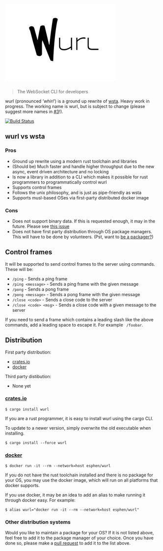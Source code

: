 # [![wurl](assets/logo.png)](https://github.com/esphen/wurl)

> The WebSocket CLI for developers

wurl (pronounced _'whirl'_) is a ground up rewrite of [wsta][wsta]. Heavy work
in progress. The working name is wurl, but is subject to change (please suggest
more names in [#3][suggest_names]!).

[![Build Status](https://travis-ci.org/esphen/wurl.svg?branch=master)](https://travis-ci.org/esphen/wurl)

## wurl vs wsta
### Pros
- Ground up rewrite using a modern rust toolchain and libraries
- (Should be) Much faster and handle higher throughput due to the new async,
  event driven architecture and no locking
- Is now a library in addition to a CLI which makes it possible for rust
  programmers to programmatically control wurl
- Supports control frames
- Follows the unix philosophy, and is just as pipe-friendly as wsta
- Supports musl-based OSes via first-party distributed docker image

### Cons
- Does not support binary data. If this is requested enough, it may in the
  future. Please see [this issue][binary_issue]
- Does not have first party distribution through OS package managers. This will
  have to be done by volunteers. (Pst, want to
  [be a packager?](#other-distribution-systems))

## Control frames

It will be supported to send control frames to the server using commands. These
will be:

- `/ping` - Sends a ping frame
- `/ping <message>` - Sends a ping frame with the given message
- `/pong` - Sends a pong frame
- `/pong <message>` - Sends a pong frame with the given message
- `/close <code>` - Sends a close code to the server
- `/close <code> <msg>` - Sends a close code with a given message to the server

If you need to send a frame which contains a leading slash like the above
commands, add a leading space to escape it. For example ` /foobar`.


## Distribution
First party distribution:
- [crates.io](#cratesio)
- [docker](#docker)

Third party distibution:
- None yet

### [crates.io][crates.io]

    $ cargo install wurl

If you are a rust programmer, it is easy to install wurl using the cargo CLI.

To update to a newer version, simply overwrite the old executable when
installing.

    $ cargo install --force wurl

### [docker][docker]

    $ docker run -it --rm --network=host esphen/wurl

If you do not have the rust toolchain installed and there is no package for your
OS, you may use the docker image, which will run on all platforms that docker
supports.

If you use docker, it may be an idea to add an alias to make running it through
docker easy. For example:

    $ alias wurl="docker run -it --rm --network=host esphen/wurl"

### Other distribution systems

Would you like to maintain a package for your OS? If it is not listed above,
feel free to add it to the package manager of your choice. Once you have done
so, please make a [pull request][pull_request] to add it to the list above.

[wsta]: https://github.com/esphen/wsta/
[crates.io]: https://crates.io
[docker]: https://store.docker.com/community/images/esphen/wurl
[binary_issue]: https://github.com/esphen/wurl/issues/4
[suggest_names]: https://github.com/esphen/wurl/issues/3
[pull_request]: https://github.com/esphen/wurl/issues/new?title=New%20package:%20%3CInsert%20OS%20or%20package%20here%3E&labels=packages
